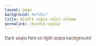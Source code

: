```yaml
---
layout: page
background: #e7dec7
title: Kindle sepia color scheme
permalink: /kindle-sepia/
---
```


<span style="color:5d4232">Dark sepia font on light sepia background</span>

